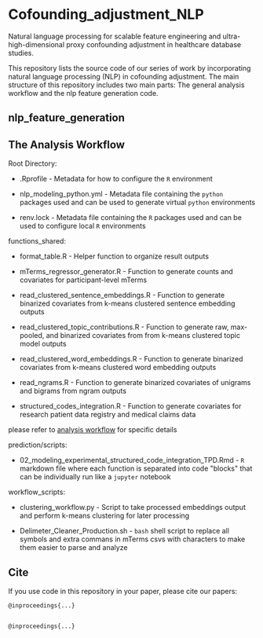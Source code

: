 # Cofounding_adjustment_NLP


Natural language processing for scalable feature engineering and ultra-high-dimensional proxy confounding adjustment in healthcare database studies.


This repository lists the source code of our series of work by incorporating natural language processing (NLP) in cofounding adjustment. The main structure of this repository includes two main parts: The general analysis workflow and the nlp feature generation code.


## nlp_feature_generation




## The Analysis Workflow

Root Directory:
- .Rprofile - Metadata for how to configure the `R` environment

- nlp_modeling_python.yml - Metadata file containing the `python` packages used and can be used to generate virtual `python` environments

- renv.lock - Metadata file containing the `R` packages used and can be used to configure local `R` environments

functions_shared:
- format_table.R - Helper function to organize result outputs

- mTerms_regressor_generator.R - Function to generate counts and covariates for participant-level mTerms

- read_clustered_sentence_embeddings.R - Function to generate binarized covariates from k-means clustered sentence embedding outputs

- read_clustered_topic_contributions.R - Function to generate raw, max-pooled, and binarized covariates from from k-means clustered topic model outputs

- read_clustered_word_embeddings.R - Function to generate binarized covariates from k-means clustered word embedding outputs

- read_ngrams.R - Function to generate binarized covariates of unigrams and bigrams from ngram outputs

- structured_codes_integration.R - Function to generate covariates for research patient data registry and medical claims data

please refer to [analysis workflow](analysis_pipeline/README.md) for specific details

prediction/scripts:
- 02_modeling_experimental_structured_code_integration_TPD.Rmd - `R` markdown file where each function is separated into code "blocks" that can be individually run like a `jupyter` notebook

workflow_scripts:
- clustering_workflow.py - Script to take processed embeddings output and perform k-means clustering for later processing

- Delimeter_Cleaner_Production.sh - `bash` shell script to replace all symbols and extra commans in mTerms csvs with characters to make them easier to parse and analyze

## Cite


If you use code in this repository in your paper, please cite our papers:


    @inproceedings{...}


    @inproceedings{...}

